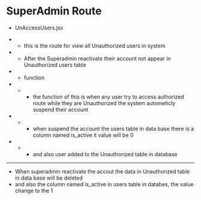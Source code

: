 # SuperAdmin Route

- UnAccessUsers.jsx

- - this is the route for view all Unauthorized users in system
- - After the Superadmin reactivate their account not appear in Unauthorized users table 

- - function

- - - the function of this is when any user try to access authorized route while they are Unauthorized the system autometicly suspend their account 

- - - when suspend the account the users table in data base there is a column named is_active it value will be 0

- - - and also user added to the Unauthorized table in database

<hr>

- When superadmin reactivate the accout the data in Unauthorized table in data base will be deleted 
- and also the column named is_active in users table in databes, the value change to the 1